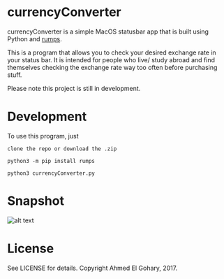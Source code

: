 # currencyConverter 

currencyConverter is a simple MacOS statusbar app that is built using Python and [rumps](https://github.com/jaredks/rumps).

This is a program that allows you to check your desired exchange rate in your status bar. 
It is intended for people who live/ study abroad and find themselves checking the exchange rate way too often before purchasing
stuff.

Please note this project is still in development.

# Development
To use this program, just 

```clone the repo or download the .zip```

```python3 -m pip install rumps```

```python3 currencyConverter.py```

# Snapshot
![alt text](https://github.com/ahmedelgohary/currencyConverter/blob/master/Screen%20Shot%202018-01-24%20at%2000.34.13.png "snapshot")


# License
See LICENSE for details. Copyright Ahmed El Gohary, 2017.
